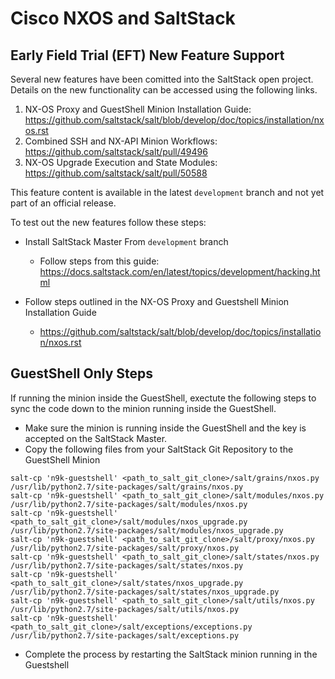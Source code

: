 
# Cisco NXOS and SaltStack
## Early Field Trial (EFT) New Feature Support
Several new features have been comitted into the SaltStack open project.  Details on the new functionality can be accessed using the following links.

1. NX-OS Proxy and GuestShell Minion Installation Guide: https://github.com/saltstack/salt/blob/develop/doc/topics/installation/nxos.rst
1. Combined SSH and NX-API Minion Workflows: https://github.com/saltstack/salt/pull/49496
1. NX-OS Upgrade Execution and State Modules: https://github.com/saltstack/salt/pull/50588

This feature content is available in the latest `development` branch and not yet part of an official release.

To test out the new features follow these steps:

* Install SaltStack Master From `development` branch
  * Follow steps from this guide: https://docs.saltstack.com/en/latest/topics/development/hacking.html

* Follow steps outlined in the NX-OS Proxy and Guestshell Minion Installation Guide
  * https://github.com/saltstack/salt/blob/develop/doc/topics/installation/nxos.rst

## GuestShell Only Steps

If running the minion inside the GuestShell, exectute the following steps to sync the code down to the minion running inside the GuestShell.

* Make sure the minion is running inside the GuestShell and the key is accepted on the SaltStack Master.
* Copy the following files from your SaltStack Git Repository to the GuestShell Minion

```
salt-cp 'n9k-guestshell' <path_to_salt_git_clone>/salt/grains/nxos.py /usr/lib/python2.7/site-packages/salt/grains/nxos.py
salt-cp 'n9k-guestshell' <path_to_salt_git_clone>/salt/modules/nxos.py /usr/lib/python2.7/site-packages/salt/modules/nxos.py
salt-cp 'n9k-guestshell' <path_to_salt_git_clone>/salt/modules/nxos_upgrade.py /usr/lib/python2.7/site-packages/salt/modules/nxos_upgrade.py
salt-cp 'n9k-guestshell' <path_to_salt_git_clone>/salt/proxy/nxos.py /usr/lib/python2.7/site-packages/salt/proxy/nxos.py
salt-cp 'n9k-guestshell' <path_to_salt_git_clone>/salt/states/nxos.py /usr/lib/python2.7/site-packages/salt/states/nxos.py
salt-cp 'n9k-guestshell' <path_to_salt_git_clone>/salt/states/nxos_upgrade.py /usr/lib/python2.7/site-packages/salt/states/nxos_upgrade.py
salt-cp 'n9k-guestshell' <path_to_salt_git_clone>/salt/utils/nxos.py /usr/lib/python2.7/site-packages/salt/utils/nxos.py
salt-cp 'n9k-guestshell' <path_to_salt_git_clone>/salt/exceptions/exceptions.py /usr/lib/python2.7/site-packages/salt/exceptions.py
```

* Complete the process by restarting the SaltStack minion running in the Guestshell
